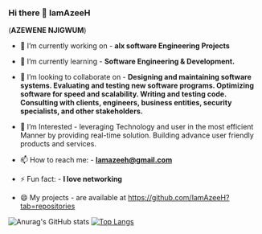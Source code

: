 ### Hi there 👋 IamAzeeH 
(**AZEWENE NJIGWUM**)


- 🔭 I’m currently working on - <strong>alx software Engineering Projects</strong></p>
- 🌱 I’m currently learning - <strong>Software Engineering &amp; Development.</strong></p>
- 👯 I’m looking to collaborate on - <strong>Designing and maintaining software systems. Evaluating and testing new software programs. Optimizing software for speed and scalability. Writing and testing code. Consulting with clients, engineers, business entities, security specialists, and other stakeholders.</strong></p>
- 💬 I’m Interested - leveraging Technology and user in the most efficient Manner by providing real-time solution. Building advance user friendly products and services.</strong></p>
- 📫 How to reach me: - <strong><a href="mailto:MercyJay011@gmail.com">Iamazeeh@gmail.com</a></strong></p>
- ⚡ Fun fact: - <strong>I love networking</strong></p>
- 😄 My projects - are available at <a href="https://github.com/IamAzeeH?tab=repositories">https://github.com/IamAzeeH?tab=repositories</a></p>

![Anurag's GitHub stats](https://github-readme-stats.vercel.app/api?username=IamAzeeH&show_icons=true&theme=radical)
[![Top Langs](https://github-readme-stats.vercel.app/api/top-langs/?username=IamAzeeH&langs_count=8)](https://github.com/IamAzeeH/github-readme-stats)





